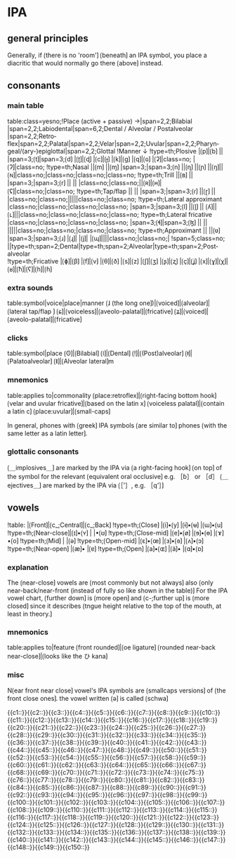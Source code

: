 # IPA

## general principles

Generally, if ⟮there is no 'room'⟯ ⟮beneath⟯ an IPA symbol, you place a diacritic that would normally go there ⟮above⟯ instead.

## consonants

### main table

table:class=yesno;!Place (active + passive) →|span=2,2;Bi­labial  |span=2,2;Labio­dental|span=6,2;Dental / Alveolar / Post­alveolar                                 |span=2,2;Retro­flex|span=2,2;Palatal|span=2,2;Velar|span=2,2;Uvular|span=2,2;Pharyn­geal/​(ary-)epi­glottal|span=2,2;Glottal
!Manner ↓
!type=th;Plosive                             |⟮p⟯|⟮b⟯               ||                   |span=3;⟮t⟯|span=3;⟮d⟯                                                       |⟮ʈ⟯|⟮ɖ⟯              |⟮c⟯|⟮ɟ⟯           |⟮k⟯|⟮ɡ⟯          |⟮q⟯|⟮ɢ⟯          |⟮ʡ⟯|class=no;                        |⟮ʔ⟯|class=no;
!type=th;Nasal                               ||⟮m⟯                ||⟮ɱ⟯                  |span=3;|span=3;⟮n⟯                                                         ||⟮ɳ⟯                ||⟮ɲ⟯             ||⟮ŋ⟯||⟮ɴ⟯|class=no;|class=no;|class=no;|class=no;
!type=th;Trill                               ||⟮ʙ⟯                ||                    |span=3;|span=3;⟮r⟯                                                         ||                 ||                |class=no;|class=no;||⟮ʀ⟯|⟮ʜ⟯|⟮ʢ⟯|class=no;|class=no;
!type=th;Tap/flap                            ||                  ||                    |span=3;|span=3;⟮ɾ⟯                                                         ||⟮ɽ⟯               ||                |class=no;|class=no;|||||class=no;|class=no;
!type=th;Lateral approximant                 |class=no;|class=no;|class=no;|class=no;  |span=3;|span=3;⟮l⟯                                                         ||⟮ɭ⟯               ||                ⟮ʎ⟯||⟮ʟ⟯|||class=no;|class=no;|class=no;|class=no;
!type=th;Lateral fricative                   |class=no;|class=no;|class=no;|class=no;  |span=3;⟮ɬ⟯|span=3;⟮ɮ⟯                                                       ||                 ||                |||||class=no;|class=no;|class=no;|class=no;
!type=th;Approximant                         ||                  ||⟮ʋ⟯                  |span=3;|span=3;⟮ɹ⟯                                                         |⟮ɻ⟯|                |⟮j⟯|             |⟮ɰ⟯||||class=no;|class=no;|
!span=5;class=no;                                                                     ||type=th;span=2;Dental|type=th;span=2;Alveolar|type=th;span=2;Post­alveolar                          
!type=th;Fricative                           |⟮ɸ⟯|⟮β⟯               |⟮f⟯|⟮v⟯                |⟮θ⟯|⟮ð⟯                 |⟮s⟯|⟮z⟯                  |⟮ʃ⟯|⟮ʒ⟯                       |⟮ʂ⟯|⟮ʐ⟯              |⟮ç⟯|⟮ʝ⟯           |⟮x⟯|⟮ɣ⟯|⟮χ⟯|⟮ʁ⟯|⟮ħ⟯|⟮ʕ⟯|⟮h⟯|⟮ɦ⟯

### extra sounds

table:symbol|voice|place|manner
⟮ɺ (the long one⟯)|⟮voiced⟯|⟮alveolar⟯|⟮lateral tap/flap ⟯
⟮ɕ⟯|⟮voiceless⟯|⟮aveolo-palatal⟯|⟮fricative⟯
⟮ʑ⟯|⟮voiced⟯|⟮aveolo-palatal⟯|⟮fricative⟯

### clicks

table:symbol|place
⟮ʘ⟯|⟮Bilabial⟯
⟮ǀ⟯|⟮Dental⟯
⟮ǃ⟯|⟮(Post)alveolar⟯
⟮ǂ⟯|⟮Palatoalveolar⟯
⟮ǁ⟯|⟮Alveolar lateral⟯m

### mnemonics

table:applies to|commonality
⟮place:retroflex⟯|⟮right-facing bottom hook⟯
⟮velar and uvular fricative⟯|⟮based on the latin x⟯
⟮voiceless palatal⟯|⟮contain a latin c⟯
⟮place:uvular⟯|⟮small-caps⟯


In general, phones with ⟮greek⟯ IPA symbols ⟮are similar to⟯ phones ⟮with the same letter as a latin letter⟯.

### glottalic consonants

⟮＿implosives＿⟯ are marked by the IPA via ⟮a right-facing hook⟯ ⟮on top⟯ of the symbol for the relevant ⟮equivalent oral occlusive⟯
e.g. ［ɓ］ or ［ɗ］
⟮＿ejectives＿⟯ are marked by the IPA via ⟮［ʼ］, e.g. ［qʼ］⟯

## vowels

!table:             |⟮Front⟯|⟮c_;Central⟯|⟮c_;Back⟯
!type=th;⟮Close⟯     |⟮i⟯•⟮y⟯  |⟮ɨ⟯•⟮ʉ⟯     |⟮ɯ⟯•⟮u⟯
!type=th;⟮Near-close⟯|⟮ɪ⟯•⟮ʏ⟯  |          |•⟮ʊ⟯
!type=th;⟮Close-mid⟯ |⟮e⟯•⟮ø⟯  |⟮ɘ⟯•⟮ɵ⟯     |⟮ɤ⟯•⟮o⟯
!type=th;⟮Mid⟯       |       |⟮ə⟯
!type=th;⟮Open-mid⟯  |⟮ɛ⟯•⟮œ⟯  |⟮ɜ⟯•⟮ɞ⟯     |⟮ʌ⟯•⟮ɔ⟯
!type=th;⟮Near-open⟯ |⟮æ⟯•    |⟮ɐ⟯
!type=th;⟮Open⟯      |⟮a⟯•⟮ɶ⟯  |⟮ä⟯•       |⟮ɑ⟯•⟮ɒ⟯

### explanation

The ⟮near-close⟯ vowels are ⟮most commonly but not always⟯ also ⟮only near-back/near-front (instead of fully so like shown in the table)⟯
For the IPA vowel chart, ⟮further down⟯ is ⟮more open⟯ and ⟮c-;further up⟯ is ⟮more closed⟯ since it describes ⟮tngue height relative to the top of the mouth, at least in theory.⟯

### mnemonics

table:applies to|feature
⟮front rounded⟯|⟮oe ligature⟯
⟮rounded near-back near-close⟯|⟮looks like the ひ kana⟯

### misc

N⟮ear front near close⟯ vowel's IPA symbols are ⟮smallcaps versions⟯ of ⟮the front close ones⟯.
the vowel written ⟮ə⟯ is called ⟮schwa⟯

<span class="cloze-dump">{{c1::}}{{c2::}}{{c3::}}{{c4::}}{{c5::}}{{c6::}}{{c7::}}{{c8::}}{{c9::}}{{c10::}}{{c11::}}{{c12::}}{{c13::}}{{c14::}}{{c15::}}{{c16::}}{{c17::}}{{c18::}}{{c19::}}{{c20::}}{{c21::}}{{c22::}}{{c23::}}{{c24::}}{{c25::}}{{c26::}}{{c27::}}{{c28::}}{{c29::}}{{c30::}}{{c31::}}{{c32::}}{{c33::}}{{c34::}}{{c35::}}{{c36::}}{{c37::}}{{c38::}}{{c39::}}{{c40::}}{{c41::}}{{c42::}}{{c43::}}{{c44::}}{{c45::}}{{c46::}}{{c47::}}{{c48::}}{{c49::}}{{c50::}}{{c51::}}{{c52::}}{{c53::}}{{c54::}}{{c55::}}{{c56::}}{{c57::}}{{c58::}}{{c59::}}{{c60::}}{{c61::}}{{c62::}}{{c63::}}{{c64::}}{{c65::}}{{c66::}}{{c67::}}{{c68::}}{{c69::}}{{c70::}}{{c71::}}{{c72::}}{{c73::}}{{c74::}}{{c75::}}{{c76::}}{{c77::}}{{c78::}}{{c79::}}{{c80::}}{{c81::}}{{c82::}}{{c83::}}{{c84::}}{{c85::}}{{c86::}}{{c87::}}{{c88::}}{{c89::}}{{c90::}}{{c91::}}{{c92::}}{{c93::}}{{c94::}}{{c95::}}{{c96::}}{{c97::}}{{c98::}}{{c99::}}{{c100::}}{{c101::}}{{c102::}}{{c103::}}{{c104::}}{{c105::}}{{c106::}}{{c107::}}{{c108::}}{{c109::}}{{c110::}}{{c111::}}{{c112::}}{{c113::}}{{c114::}}{{c115::}}{{c116::}}{{c117::}}{{c118::}}{{c119::}}{{c120::}}{{c121::}}{{c122::}}{{c123::}}{{c124::}}{{c125::}}{{c126::}}{{c127::}}{{c128::}}{{c129::}}{{c130::}}{{c131::}}{{c132::}}{{c133::}}{{c134::}}{{c135::}}{{c136::}}{{c137::}}{{c138::}}{{c139::}}{{c140::}}{{c141::}}{{c142::}}{{c143::}}{{c144::}}{{c145::}}{{c146::}}{{c147::}}{{c148::}}{{c149::}}{{c150::}}</span>
